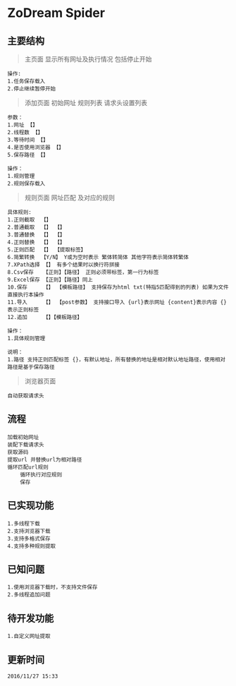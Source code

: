 # ZoDream Spider

## 主要结构

> 主页面 显示所有网址及执行情况  包括停止开始

    操作:
    1.任务保存载入
    2.停止继续暂停开始

> 添加页面 初始网址 规则列表 请求头设置列表

    参数：
    1.网址 【】
    2.线程数 【】
    3.等待时间 【】
    4.是否使用浏览器 【】
    5.保存路径 【】
    
    操作：
    1.规则管理
    2.规则保存载入

> 规则页面 网址匹配 及对应的规则

    具体规则:
    1.正则截取  【】
    2.普通截取  【】 【】
    3.普通替换  【】 【】
    4.正则替换  【】 【】
    5.正则匹配  【】 【提取标签】
    6.简繁转换  【Y/N】 Y或为空时表示 繁体转简体 其他字符表示简体转繁体
    7.XPath选择 【】 有多个结果时以换行符拼接
    8.Csv保存   【正则】【路径】 正则必须带标签，第一行为标签
    9.Excel保存 【正则】【路径】同上
    10.保存     【】 【模板路径】 支持保存为html txt(特指5匹配得到的列表) 如果为文件直接执行本操作 
    11.导入     【】 【post参数】 支持接口导入 {url}表示网址 {content}表示内容 {}表示正则标签
    12.追加     【】【模板路径】 
    
    操作：
    1.具体规则管理

    说明：
    1.路径 支持正则匹配标签 {}，有默认地址，所有替换的地址是相对默认地址路径，使用相对路径是基于保存路径

    
> 浏览器页面
    
    自动获取请求头
    
## 流程

    加载初始网址
    装配下载请求头
    获取源码
    提取url 并替换url为相对路径
    循环匹配url规则
        循环执行对应规则
        保存

## 已实现功能

    1.多线程下载
    2.支持浏览器下载
    3.支持多格式保存
    4.支持多种规则提取

## 已知问题

    1.使用浏览器下载时，不支持文件保存
    2.多线程追加问题

## 待开发功能

    1.自定义网址提取

## 更新时间

    2016/11/27 15:33